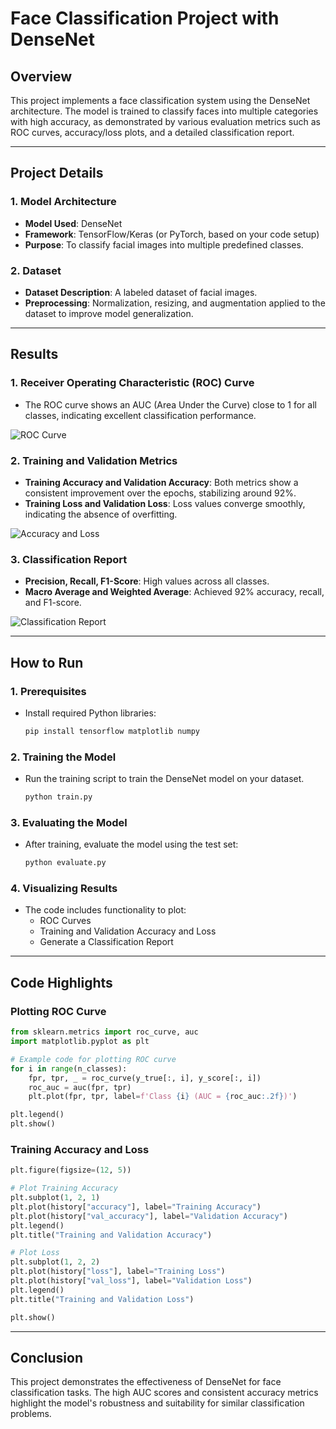 # Face Classification Project with DenseNet

## Overview
This project implements a face classification system using the DenseNet architecture. The model is trained to classify faces into multiple categories with high accuracy, as demonstrated by various evaluation metrics such as ROC curves, accuracy/loss plots, and a detailed classification report.

---

## Project Details

### 1. Model Architecture
- **Model Used**: DenseNet
- **Framework**: TensorFlow/Keras (or PyTorch, based on your code setup)
- **Purpose**: To classify facial images into multiple predefined classes.

### 2. Dataset
- **Dataset Description**: A labeled dataset of facial images.
- **Preprocessing**: Normalization, resizing, and augmentation applied to the dataset to improve model generalization.

---

## Results

### 1. Receiver Operating Characteristic (ROC) Curve
- The ROC curve shows an AUC (Area Under the Curve) close to 1 for all classes, indicating excellent classification performance.

![ROC Curve](![4a1a7c77-8231-466c-b9b9-6b97cf4f3b35](https://github.com/user-attachments/assets/801a0ecc-791e-4dfa-b570-4f0f989c826c)
)

### 2. Training and Validation Metrics
- **Training Accuracy and Validation Accuracy**: Both metrics show a consistent improvement over the epochs, stabilizing around 92%.
- **Training Loss and Validation Loss**: Loss values converge smoothly, indicating the absence of overfitting.

![Accuracy and Loss](training_validation_metrics.jpg)

### 3. Classification Report
- **Precision, Recall, F1-Score**: High values across all classes.
- **Macro Average and Weighted Average**: Achieved 92% accuracy, recall, and F1-score.

![Classification Report](classification_report.jpg)

---

## How to Run

### 1. Prerequisites
- Install required Python libraries:
  ```bash
  pip install tensorflow matplotlib numpy
  ```

### 2. Training the Model
- Run the training script to train the DenseNet model on your dataset.
  ```bash
  python train.py
  ```

### 3. Evaluating the Model
- After training, evaluate the model using the test set:
  ```bash
  python evaluate.py
  ```

### 4. Visualizing Results
- The code includes functionality to plot:
  - ROC Curves
  - Training and Validation Accuracy and Loss
  - Generate a Classification Report

---

## Code Highlights

### Plotting ROC Curve
```python
from sklearn.metrics import roc_curve, auc
import matplotlib.pyplot as plt

# Example code for plotting ROC curve
for i in range(n_classes):
    fpr, tpr, _ = roc_curve(y_true[:, i], y_score[:, i])
    roc_auc = auc(fpr, tpr)
    plt.plot(fpr, tpr, label=f'Class {i} (AUC = {roc_auc:.2f})')

plt.legend()
plt.show()
```

### Training Accuracy and Loss
```python
plt.figure(figsize=(12, 5))

# Plot Training Accuracy
plt.subplot(1, 2, 1)
plt.plot(history["accuracy"], label="Training Accuracy")
plt.plot(history["val_accuracy"], label="Validation Accuracy")
plt.legend()
plt.title("Training and Validation Accuracy")

# Plot Loss
plt.subplot(1, 2, 2)
plt.plot(history["loss"], label="Training Loss")
plt.plot(history["val_loss"], label="Validation Loss")
plt.legend()
plt.title("Training and Validation Loss")

plt.show()
```

---

## Conclusion
This project demonstrates the effectiveness of DenseNet for face classification tasks. The high AUC scores and consistent accuracy metrics highlight the model's robustness and suitability for similar classification problems.
